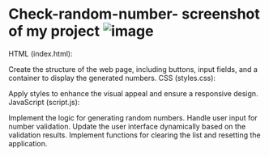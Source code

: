 # Check-random-number-  screenshot of my project ![image](https://github.com/Giridharan109/Check-random-number-/assets/129315046/8ad4ac25-1cc0-41d4-8915-f0cd3eaca266)


HTML (index.html):

Create the structure of the web page, including buttons, input fields, and a container to display the generated numbers.
CSS (styles.css):

Apply styles to enhance the visual appeal and ensure a responsive design.
JavaScript (script.js):

Implement the logic for generating random numbers.
Handle user input for number validation.
Update the user interface dynamically based on the validation results.
Implement functions for clearing the list and resetting the application.


